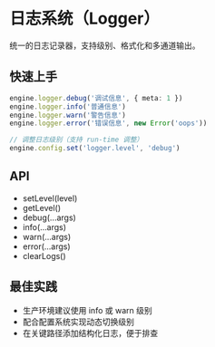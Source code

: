 # 日志系统（Logger）

统一的日志记录器，支持级别、格式化和多通道输出。

## 快速上手

```ts
engine.logger.debug('调试信息', { meta: 1 })
engine.logger.info('普通信息')
engine.logger.warn('警告信息')
engine.logger.error('错误信息', new Error('oops'))

// 调整日志级别（支持 run-time 调整）
engine.config.set('logger.level', 'debug')
```

## API

- setLevel(level)
- getLevel()
- debug(...args)
- info(...args)
- warn(...args)
- error(...args)
- clearLogs()

## 最佳实践

- 生产环境建议使用 info 或 warn 级别
- 配合配置系统实现动态切换级别
- 在关键路径添加结构化日志，便于排查
